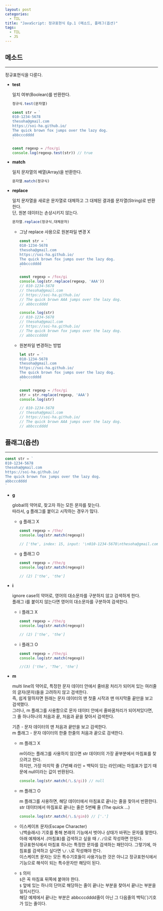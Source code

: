 ```yaml
---
layout: post
categories:
  - TIL
title: "JavaScript: 정규표현식 Ep.1 (메소드, 플래그(옵션)"
tags:
  - TIL
  - JS
---
```


## __메소드__
___
정규표현식을 다룬다.

- __test__
  
  일치 여부(Boolean)를 반환한다.
  ```js
  정규식.test(문자열)
  ```
  
  ```jsx
  const str = `
  010-1234-5678
  thesoha@gmail.com
  https://soi-ha.github.io/
  The quick brown fox jumps over the lazy dog.
  abbcccdddd
  `
  
  const regexp = /fox/gi
  console.log(regexp.test(str)) // true
  ```
    
- __match__
  
  일치 문자열의 배열(Array)을 반환한다.
  ```js
  문자열.match(정규식)
  ```
    
- __replace__
    
  일치 문자열을 새로운 문자열로 대체하고 그 대체된 결과를 문자열(String)로 반환한다.  
  단, 원본 데이터는 손상시키지 않는다.
  
  ```js
  문자열.replace(정규식,대체문자)
  ```
  - 그냥 replace 사용으로 원본파일 변경 X
    ```js
    const str = `
    010-1234-5678
    thesoha@gmail.com
    https://soi-ha.github.io/
    The quick brown fox jumps over the lazy dog.
    abbcccdddd
    `
    
    const regexp = /fox/gi
    console.log(str.replace(regexp, 'AAA'))
    // 010-1234-5678
    // thesoha@gmail.com
    // https://soi-ha.github.io/
    // The quick brown AAA jumps over the lazy dog.
    // abbcccdddd
    
    console.log(str)
    // 010-1234-5678
    // thesoha@gmail.com
    // https://soi-ha.github.io/
    // The quick brown fox jumps over the lazy dog.
    // abbcccdddd
    ```
  - 원본파일 변경하는 방법
    ```js
    let str = `
    010-1234-5678
    thesoha@gmail.com
    https://soi-ha.github.io/
    The quick brown fox jumps over the lazy dog.
    abbcccdddd
    `
    
    const regexp = /fox/gi
    str = str.replace(regexp, 'AAA')
    console.log(str)
    
    // 010-1234-5678
    // thesoha@gmail.com
    // https://soi-ha.github.io/
    // The quick brown AAA jumps over the lazy dog.
    // abbcccdddd
    ```

## __플래그(옵션)__
---

```js
const str = `
010-1234-5678
thesoha@gmail.com
https://soi-ha.github.io/
The quick brown fox jumps over the lazy dog.
abbcccdddd
`
```

- __g__
    
  global의 약어로, 찾고자 하는 모든 문자를 찾는다.  
  따라서, g 플래그를 붙이고 시작하는 경우가 많다.
  -  g 플래그 X
      ```js
      const regexp = /the/
      console.log(str.match(regexp))

      // ['the', index: 15, input: '\n010-1234-5678\nthesoha@gmail.com\nhttps://soi-ha.gi…ck brown fox jumps over the lazy dog.\nabbcccdddd\n', groups: undefined]
      ```
  -  g 플래그 O
      ```js
      const regexp = /the/g
      console.log(str.match(regexp))

      // (2) ['the', 'the']
      ```
    
- __i__
    
  ignore case의 약어로, 영어의 대소문자를 구분하지 않고 검색하게 한다.  
  플래그 i를 붙이지 않는다면 영어의 대소문자를 구분하여 검색한다.
  - i 플래그 X
    ```js
    const regexp = /the/g
    console.log(str.match(regexp))
    
    // (2) ['the', 'the']
    ```
  - i 플래그 O
    ```js
    const regexp = /the/gi
    console.log(str.match(regexp))
    
    //(3) ['the', 'The', 'the']
    ```
    
- __m__
    
  multi line의 약어로, 특정한 문자 데이터 안에서 줄바꿈 처리가 되어져 있는 여러줄의 글자(문자)들을 고려하지 않고 검색한다.  
  즉, 쉽게 말하자면 원래는 문자 데이터의 맨 첫줄 시작과 맨 마지막줄 끝만을 보고 검색했다.  
  그러나, m 플래그를 사용함으로 문자 데이터 안에서 줄바꿈처리가 되어져있다면, 그 줄 하나하나의 처음과 끝, 처음과 끝을 찾아서 검색한다.   
  
  기존 - 문자 데이터의 맨 처음과 끝만을 보고 검색한다.  
  m 플래그 - 문자 데이터의 한줄 한줄의 처음과 끝으로 검색한다.  
  

  - m 플래그 X

    m이라는 플래그를 사용하지 않으면 str 데이터의 가장 끝부분에서 마침표를 찾으려고 한다.  
    하지만, 가장 마지막 줄 (7번째 라인 =  백틱이 있는 라인)에는 마침표가 없기 때문에 null이라는 값이 반환된다.
    ```js
    console.log(str.match(/\.$/gi)) // null
    ```
  - m 플래그 O

    m 플래그를 사용하면, 해당 데이터에서 마침표로 끝나는 줄을 찾아서 반환한다.  
    str 데이터에서 마침표로 끝나는 줄은 5번째 줄 (The quick …)
    ```js
    console.log(str.match(/\.$/gim)) // ['.']
    ```
  
  - 이스케이프 문자(Escape Character)  
  `\`(백슬래시) 기호를 통해 본래의 기능에서 벗어나 상태가 바뀌는 문자를 말한다.   
  아래 예제에서 .(마침표)를 검색하고 싶을 때 `/./`으로 작성하면 안된다.  
  정규표현식에서 마침표 하나는 특정한 문자를 검색하는 패턴이다. 그렇기에, 마침표를 검색하고 싶다면 `\/.\`로 작성해야 한다.  
  이스케이프 문자는 모든 특수기호들이 사용가능한 것은 아니고 정규표현식에서 기능으로 해석이 되는 특수문자만 해당이 된다.  
  - `$` 의미  
  `$`은 꼭 마침표 뒤쪽에 붙여야 한다.  
  `$` 앞에 있는 하나의 단어로 해당하는 줄이 끝나는 부분을 찾아서 끝나는 부분을 일치시킨다.  
  해당 예제에서 끝나는 부분은 abbcccdddd줄이 아닌 그 다음줄의 백틱(`)기호가 있는 줄이다.